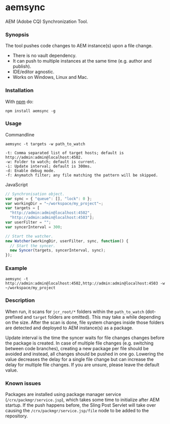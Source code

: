 aemsync
=======

AEM (Adobe CQ) Synchronization Tool.

### Synopsis

The tool pushes code changes to AEM instance(s) upon a file change.
* There is no vault dependency.
* It can push to multiple instances at the same time (e.g. author and publish).
* IDE/editor agnostic.
* Works on Windows, Linux and Mac.

### Installation

With [npm](http://npmjs.org) do:

```
npm install aemsync -g
```

### Usage

Commandline
```
aemsync -t targets -w path_to_watch

-t: Comma separated list of target hosts; default is http://admin:admin@localhost:4502.
-w: Folder to watch; default is current.
-i: Update interval; default is 300ms.
-d: Enable debug mode.
-f: Anymatch filter; any file matching the pattern will be skipped.
```

JavaScript
```JavaScript
// Synchronisation object.
var sync = { "queue": [], "lock": 0 };
var workingDir = "~/workspace/my_project"~;
var targets = [
  "http://admin:admin@localhost:4502",
  "http://admin:admin@localhost:4503"];
var userFilter = "";
var syncerInterval = 300;

// Start the watcher.
new Watcher(workingDir, userFilter, sync, function() {
  // Start the syncer.
  new Syncer(targets, syncerInterval, sync);
});
```

### Example

```
aemsync -t http://admin:admin@localhost:4502,http://admin:admin@localhost:4503 -w ~/workspace/my_project
```

### Description

When run, it scans for `jcr_root/*` folders within the `path_to_watch` (dot-prefixed and `target` folders are omitted). This may take a while depending on the size. After the scan is done, file system changes inside those folders are detected and deployed to AEM instance(s) as a package.

Update interval is the time the syncer waits for file changes changes before the package is created. In case of multiple file changes (e.g. switching between code branches), creating a new package per file should be avoided and instead, all changes should be pushed in one go. Lowering the value decreases the delay for a single file change but can increase the delay for multiple file changes. If you are unsure, please leave the default value.

### Known issues

Packages are installed using package manager service (`/crx/packmgr/service.jsp`), which takes some time to initialize after AEM startup. If the push happens before, the Sling Post Servlet will take over causing the `/crx/packmgr/service.jsp/file` node to be added to the repository.
